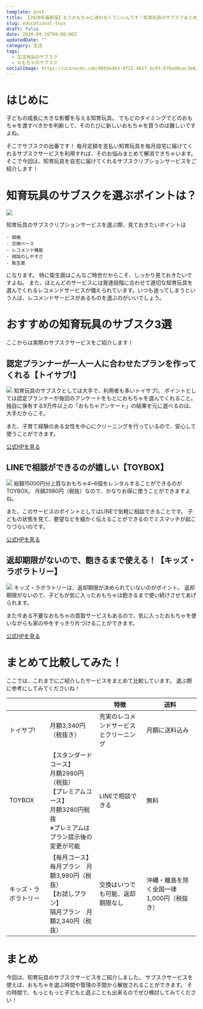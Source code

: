 ```yaml
---
template: post
title: 【2020年最新版】もうおもちゃに迷わなくていいんです！知育玩具のサブスクまとめ
slug: educational-toys
draft: false
date: 2020-09-26T09:00:00Z
updatedDate: ""
category: 生活
tags:
  - 生活用品のサブスク
  - おもちゃのサブスク
socialImage: https://ucarecdn.com/06b5e4b3-9f22-4817-bc93-878ad0cac3e6/CanvaLittleGirlHavingFunWithToys.jpg
---
```


# はじめに

子どもの成長に大きな影響を与える知育玩具。
でもどのタイミングでどのおもちゃを渡すべきかを判断して、そのたびに新しいおもちゃを買うのは難しいですよね。

そこでサブスクの出番です！
毎月定額を支払い知育玩具を毎月自宅に届けてくれるサブスクサービスを利用すれば、そのお悩みまとめて解消できちゃいます。
そこで今回は、知育玩具を自宅に届けてくれるサブスクリプションサービスをご紹介します！

# 知育玩具のサブスクを選ぶポイントは？

![](https://ucarecdn.com/d48070da-ab90-4b1b-8882-71bb7c86123d/)

知育玩具のサブスクリプションサービスを選ぶ際、見ておきたいポイントは

```
- 価格
- 交換ペース
- レコメンド機能
- 相談のしやすさ
- 衛生面
```
になります。
特に衛生面はこんなご時世だからこそ、しっかり見ておきたいですよね。
また、ほとんどのサービスには発達段階に合わせて適切な知育玩具を選んでくれるレコメンドサービスが備えられています。いつも迷ってしまうという人は、レコメンドサービスがあるものを選ぶのがいいでしょう。

# おすすめの知育玩具のサブスク3選

ここからは実際のサブスクサービスをご紹介します！

## 認定プランナーが一人一人に合わせたプランを作ってくれる【トイサブ!】

![](https://ucarecdn.com/c1a5ca14-5595-43c2-8483-32c04e25e965/S__4202501.jpg)
知育玩具のサブスクとしては大手で、利用者も多いトイサブ!。
ポイントとしては認定プランナーが毎回のアンケートをもとにおもちゃを選んでくれること。
独自に保有する9万件以上の「おもちゃアンケート」の結果を元に選べるのは、大手だからこそ。

また、子育て経験のある女性を中心にクリーニングを行っているので、安心して使うことができます。

[公式HPを見る](https://toysub.net/lp/lp001.html?fpc=1.1.365.52ffe9402d2b046i)

## LINEで相談ができるのが嬉しい【TOYBOX】

![](https://ucarecdn.com/a6554cf9-e061-408a-b55d-3681ce9ca070/S__4202500.jpg)
総額15000円分上質なおもちゃ4~6個をレンタルすることができるのがTOYBOX。
月額2980円（税抜）なので、かなりお得に使うことができますよね。

また、このサービスのポイントとしてはLINEで気軽に相談できることです。
子どもの状態を見て、要望などを細かく伝えることができるのでミスマッチが起こりづらいのです。

[公式HPを見る](https://toybox-mnr.com/)

## 返却期限がないので、飽きるまで使える！【キッズ・ラボラトリー】

![](https://ucarecdn.com/85092863-467e-4bf9-8e53-18cc02487cb5/S__4202499.jpg)
キッズ・ラボラトリーは、返却期限が決められていないのがポイント。
返却期限がないので、子どもが気に入ったおもちゃは飽きるまで使い続けさせてあげられます。

また今ある不要なおもちゃの買取サービスもあるので、気に入ったおもちゃを使いながらも家の中をすっきり片づけることができます。

[公式HPを見る](https://kids-laboratory.co.jp/#sec07)

# まとめて比較してみた！

ここでは、これまでにご紹介したサービスをまとめて比較しています。
選ぶ際に参考にしてみてくださいね！


|  |  | 特徴 | 送料 |
| --- | --- | --- | --- |
| トイサブ! | 月額3,340円（税抜き） | 充実のレコメンドサービスとクリーニング | 月額に送料込み |
| TOYBOX | 【スタンダードコース】<br>月額2980円（税抜）<br>【プレミアムコース】<br>月額3280円税抜<br>※プレミアムはプラン提示後の変更が可能 | LINEで相談できる | 無料 |
| キッズ・ラボラトリー | 【毎月コース】<br>毎月プラン　月額3,980円（税抜）<br>【お試しプラン】<br>隔月プラン　月額2,340円（税抜） | 交換はいつでも可能、返却期限なし | 沖縄・離島を除く全国一律1,000円（税抜き） |

# まとめ

今回は、知育玩具のサブスクサービスをご紹介しました。
サブスクサービスを使えば、おもちゃを選ぶ時間や管理の手間から解放されることができます。
その時間で、もっともっと子どもと遊ぶことも出来るのでぜひ検討してみてください！